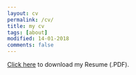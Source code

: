 ```yaml
---
layout: cv
permalink: /cv/
title: my cv
tags: [about]
modified: 14-01-2018
comments: false
---
```


[Click here](https://drive.google.com/file/d/1Jv-lBYwR-__Y6DJEZ9FXByNP--j1ltPo/view?usp=sharing) to download my Resume (.PDF).

